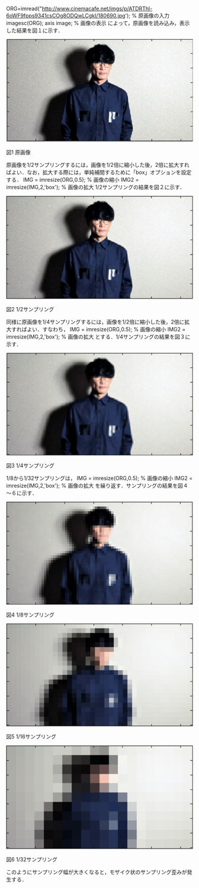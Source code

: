  
ORG=imread("http://www.cinemacafe.net/imgs/p/ATDRThl-6oWF9fpps9341csCOg8ODQwLCgkI/180690.jpg'); % 原画像の入力
imagesc(ORG); axis image; % 画像の表示
によって，原画像を読み込み，表示した結果を図１に示す．

![原画像](https://github.com/reontakado/kadai1.m/blob/master/1.PNG)

図1 原画像

原画像を1/2サンプリングするには，画像を1/2倍に縮小した後，2倍に拡大すればよい．なお，拡大する際には，単純補間するために「box」オプションを設定する．
IMG = imresize(ORG,0.5); % 画像の縮小
IMG2 = imresize(IMG,2,'box'); % 画像の拡大
1/2サンプリングの結果を図２に示す．

![原画像](https://github.com/reontakado/kadai1.m/blob/master/2.PNG)

図2 1/2サンプリング

同様に原画像を1/4サンプリングするには，画像を1/2倍に縮小した後，2倍に拡大すればよい．すなわち，
IMG = imresize(ORG,0.5); % 画像の縮小
IMG2 = imresize(IMG,2,'box'); % 画像の拡大
とする．1/4サンプリングの結果を図３に示す．

![原画像](https://github.com/reontakado/kadai1.m/blob/master/3.PNG)

図3 1/4サンプリング

1/8から1/32サンプリングは，
IMG = imresize(ORG,0.5); % 画像の縮小
IMG2 = imresize(IMG,2,'box'); % 画像の拡大
を繰り返す．サンプリングの結果を図４～６に示す．

![原画像](https://github.com/reontakado/kadai1.m/blob/master/4.PNG)

図4 1/8サンプリング

![原画像](https://github.com/reontakado/kadai1.m/blob/master/5.PNG)

図5 1/16サンプリング

![原画像](https://github.com/reontakado/kadai1.m/blob/master/6.PNG)

図6 1/32サンプリング

このようにサンプリング幅が大きくなると，モザイク状のサンプリング歪みが発生する．

